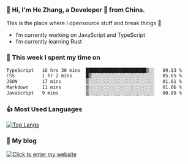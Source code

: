 ### 👋 Hi, I'm He Zhang, a Developer 🚀 from China.

This is the place where I opensource stuff and break things :rofl:

- I’m currently working on JavaScript and TypeScript
- I’m currently learning Rust

### 💪 This week I spent my time on 
<!--START_SECTION:waka-->

```txt
TypeScript   16 hrs 30 mins  ██████████████████████▒░░   89.93 %
CSS          1 hr 2 mins     █▒░░░░░░░░░░░░░░░░░░░░░░░   05.65 %
JSON         17 mins         ▒░░░░░░░░░░░░░░░░░░░░░░░░   01.61 %
Markdown     11 mins         ▒░░░░░░░░░░░░░░░░░░░░░░░░   01.06 %
JavaScript   9 mins          ▒░░░░░░░░░░░░░░░░░░░░░░░░   00.89 %
```

<!--END_SECTION:waka-->

### 👍 Most Used Languages
[![Top Langs](https://github-readme-stats.vercel.app/api/top-langs/?username=zhanghecool&layout=compact)](https://zhanghe.cool)

### 🌈 My blog 
[![Click to enter my website](https://cdn.jsdelivr.net/gh/zhanghecool/assets/images/gif/zhanghecools.gif)](https://zhanghe.cool)
